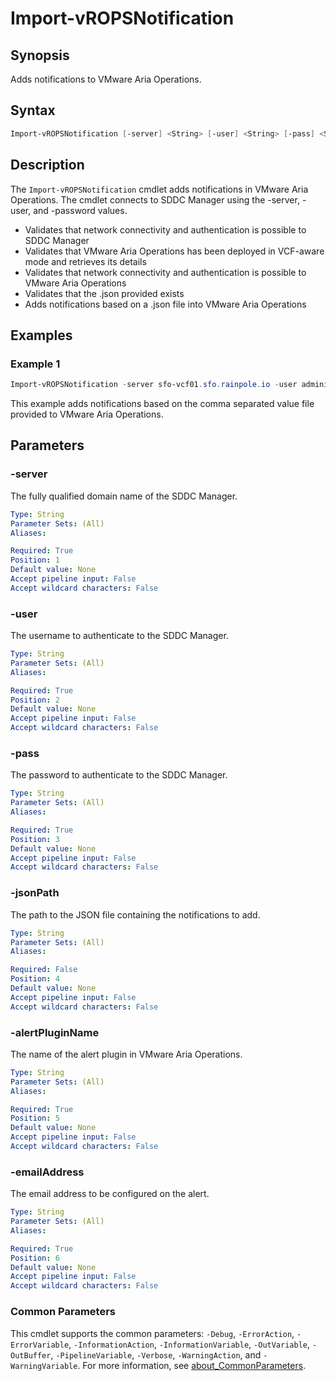 # Import-vROPSNotification

## Synopsis

Adds notifications to VMware Aria Operations.

## Syntax

```powershell
Import-vROPSNotification [-server] <String> [-user] <String> [-pass] <String> [[-jsonPath] <String>] [-alertPluginName] <String> [-emailAddress] <String> [<CommonParameters>]
```

## Description

The `Import-vROPSNotification` cmdlet adds notifications in VMware Aria Operations.
The cmdlet connects to SDDC Manager using the -server, -user, and -password values.

- Validates that network connectivity and authentication is possible to SDDC Manager
- Validates that VMware Aria Operations has been deployed in VCF-aware mode and retrieves its details
- Validates that network connectivity and authentication is possible to VMware Aria Operations
- Validates that the .json provided exists
- Adds notifications based on a .json file into VMware Aria Operations

## Examples

### Example 1

```powershell
Import-vROPSNotification -server sfo-vcf01.sfo.rainpole.io -user administrator@vsphere.local -pass VMw@re1! -jsonPath .\SampleNotifications\aria-operations-notifications-vcf.json -alertPluginName Email-Alert-Plugin -emailAddress administrator@rainpole.io
```

This example adds notifications based on the comma separated value file provided to VMware Aria Operations.

## Parameters

### -server

The fully qualified domain name of the SDDC Manager.

```yaml
Type: String
Parameter Sets: (All)
Aliases:

Required: True
Position: 1
Default value: None
Accept pipeline input: False
Accept wildcard characters: False
```

### -user

The username to authenticate to the SDDC Manager.

```yaml
Type: String
Parameter Sets: (All)
Aliases:

Required: True
Position: 2
Default value: None
Accept pipeline input: False
Accept wildcard characters: False
```

### -pass

The password to authenticate to the SDDC Manager.

```yaml
Type: String
Parameter Sets: (All)
Aliases:

Required: True
Position: 3
Default value: None
Accept pipeline input: False
Accept wildcard characters: False
```

### -jsonPath

The path to the JSON file containing the notifications to add.

```yaml
Type: String
Parameter Sets: (All)
Aliases:

Required: False
Position: 4
Default value: None
Accept pipeline input: False
Accept wildcard characters: False
```

### -alertPluginName

The name of the alert plugin in VMware Aria Operations.

```yaml
Type: String
Parameter Sets: (All)
Aliases:

Required: True
Position: 5
Default value: None
Accept pipeline input: False
Accept wildcard characters: False
```

### -emailAddress

The email address to be configured on the alert.

```yaml
Type: String
Parameter Sets: (All)
Aliases:

Required: True
Position: 6
Default value: None
Accept pipeline input: False
Accept wildcard characters: False
```

### Common Parameters

This cmdlet supports the common parameters: `-Debug`, `-ErrorAction`, `-ErrorVariable`, `-InformationAction`, `-InformationVariable`, `-OutVariable`, `-OutBuffer`, `-PipelineVariable`, `-Verbose`, `-WarningAction`, and `-WarningVariable`. For more information, see [about_CommonParameters](http://go.microsoft.com/fwlink/?LinkID=113216).
